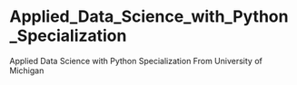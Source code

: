 # Applied_Data_Science_with_Python_Specialization
Applied Data Science with Python Specialization From University of Michigan
